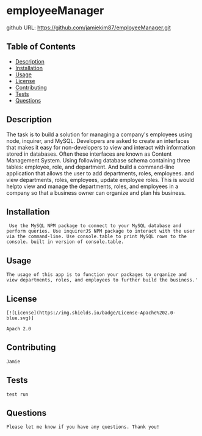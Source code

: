 # employeeManager

github URL: https://github.com/jamiekim87/employeeManager.git

## Table of Contents

   - [Description](#description)
   - [Installation](#installation)
   - [Usage](#usage)
   - [License](#license)
   - [Contributing](#contributing)
   - [Tests](#tests)
   - [Questions](#questions)

 ## Description
    
   The task is to build a solution for managing a company's employees using node, inquirer, and MySQL. Developers are asked to create an interfaces that makes it easy for non-developers to view and interact with information stored in databases. Often these interfaces are known as Content Management System. Using following database schema containing three tables: employee, role, and department. And build a command-line application that allows the user to add departments, roles, employees. and view departments, roles, employees, update employee roles. This is would helpto view and manage the departments, roles, and employees in a company so that a business owner can organize and plan his business. 

 ## Installation 
    
     Use the MySQL NPM package to connect to your MySQL database and perform queries. Use inquirerJS NPM package to interact with the user via the command-line. Use console.table to print MySQL rows to the console. built in version of console.table.

 ## Usage 
    
    The usage of this app is to function your packages to organize and view departments, roles, and employees to further build the business.'

 ## License 
    [![License](https://img.shields.io/badge/License-Apache%202.0-blue.svg)]    

    Apach 2.0

 ## Contributing 
    
    Jamie

 ## Tests 
    
    test run
    
  ## Questions 
    
    Please let me know if you have any questions. Thank you!
    
  
  
